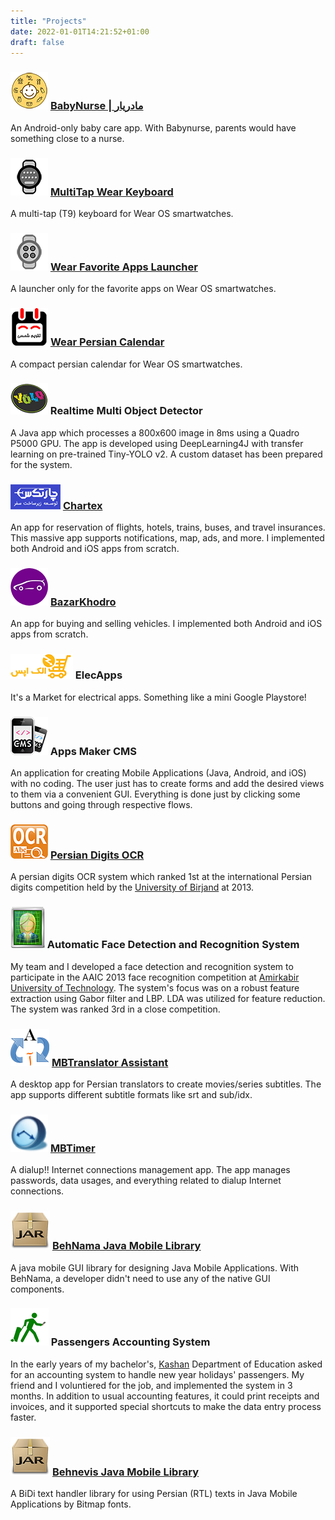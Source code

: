 ```yaml
---
title: "Projects"
date: 2022-01-01T14:21:52+01:00
draft: false
---
```


### ![babynurse icon](/images/babynurse/icon.png) [BabyNurse | مادریار](/projects/babynurse)
An Android-only baby care app. With Babynurse, parents would have something close to a nurse.

### ![multitap wear keyboard](/images/multi_tap_wear_keyboard/icon.png) [MultiTap Wear Keyboard](/projects/multi_tap_wear_keyboard)
A multi-tap (T9) keyboard for Wear OS smartwatches.

### ![wear favorite apps launcher](/images/wear_favorite_apps_launcher/icon.png) [Wear Favorite Apps Launcher](/projects/wear_favorite_apps_launcher)
A launcher only for the favorite apps on Wear OS smartwatches.

### ![wear persian calendar icon](/images/wear_persian_calendar/icon.png) [Wear Persian Calendar](/projects/wear_persian_calendar)
A compact persian calendar for Wear OS smartwatches.

### ![yolo icon](/images/yolo.png) Realtime Multi Object Detector
A Java app which processes a 800x600 image in 8ms using a Quadro P5000 GPU. The app is developed using DeepLearning4J with transfer learning on pre-trained Tiny-YOLO v2. A custom dataset has been prepared for the system.

### ![chartex icon](/images/chartex/icon.png) [Chartex](/projects/chartex)
An app for reservation of flights, hotels, trains, buses, and travel insurances. This massive app supports notifications, map, ads, and more. I implemented both Android and iOS apps from scratch.

### ![bazar khodro icon](/images/bazarkhodro/icon.png) [BazarKhodro](/projects/bazarkhodro)
An app for buying and selling vehicles. I implemented both Android and iOS apps from scratch.

### ![elecapss icon](/images/elecapps.png) ElecApps
It's a Market for electrical apps. Something like a mini Google Playstore!

### ![mobile icon](/images/mobile.png) Apps Maker CMS
An application for creating Mobile Applications (Java, Android, and iOS) with no coding. The user just has to create forms and add the desired views to them via a convenient GUI. Everything is done just by clicking some buttons and going through respective flows.

### ![ocr icon](/images/ocr/icon.png) [Persian Digits OCR](/projects/ocr)
A persian digits OCR system which ranked 1st at the international Persian digits competition held by the [University of Birjand](https://en.wikipedia.org/wiki/University_of_Birjand) at 2013.

### ![face icon](/images/face.png) Automatic Face Detection and Recognition System
My team and I developed a face detection and recognition system to participate in the AAIC  2013 face recognition competition at [Amirkabir University of Technology](https://en.wikipedia.org/wiki/Amirkabir_University_of_Technology). The system's focus was on a robust feature extraction using Gabor filter and LBP. LDA was utilized for feature reduction. The system was ranked 3rd in a close competition.

### ![mbtranslator icon](/images/mbtranslator/icon.png) [MBTranslator Assistant](/projects/mbtranslator)
A desktop app for Persian translators to create movies/series subtitles. The app supports different subtitle formats like srt and sub/idx.

### ![mbtimer icon](/images/mbtimer/icon.png) [MBTimer](/projects/mbtimer)
A dialup!! Internet connections management app. The app manages passwords, data usages, and everything related to dialup Internet connections.

### ![behnama icon](/images/behnama/icon.png) [BehNama Java Mobile Library](/projects/behnama)
A java mobile GUI library for designing Java Mobile Applications. With BehNama, a developer didn't need to use any of the native GUI components.

### ![accounting icon](/images/passenger.png) Passengers Accounting System
In the early years of my bachelor's, [Kashan](https://en.wikipedia.org/wiki/Kashan) Department of Education asked for an accounting system to handle new year holidays' passengers. My friend and I voluntiered for the job, and implemented the system in 3 months. In addition to usual accounting features, it could print receipts and invoices, and it supported special shortcuts to make the data entry process faster.

### ![behnevis icon](/images/behnevis/icon.png) [Behnevis Java Mobile Library](/projects/behnevis)
A BiDi text handler library for using Persian (RTL) texts in Java Mobile Applications by Bitmap fonts.
